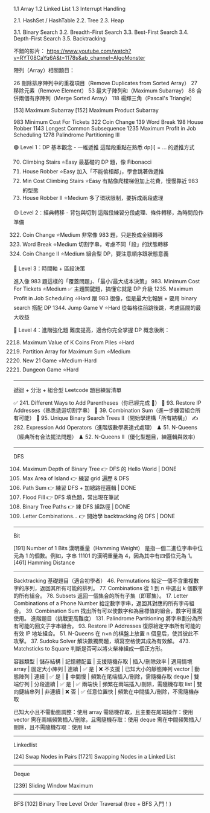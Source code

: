 1.1 Array
1.2 Linked List
1.3 Interrupt Handling

2.1. HashSet / HashTable
2.2. Tree
2.3. Heap

3.1. Binary Search
3.2. Breadth-First Search
3.3. Best-First Search
3.4. Depth-First Search
3.5. Backtracking

不錯的影片：
https://www.youtube.com/watch?v=RYT08CaYq6A&t=1178s&ab_channel=AlgoMonster


陣列（Array）相關題目：
<!-- https://zansy.github.io/2019/08/27/leetcode-easy/ -->

26 刪除排序陣列中的重複項目（Remove Duplicates from Sorted Array）
27 移除元素（Remove Element）
53 最大子陣列和（Maximum Subarray）
88 合併兩個有序陣列（Merge Sorted Array）
118 楊輝三角（Pascal's Triangle）


<!-- Kadane's Algorithm -->
[53] Maximum Subarray
[152] Maximum Product Subarray


<!-- DP -->

983 Minimum Cost For Tickets
322 Coin Change
139 Word Break
198 House Robber
1143 Longest Common Subsequence
1235 Maximum Profit in Job Scheduling
1278 Palindrome Partitioning III

🟢 Level 1：DP 基本觀念 - 一維遞推
這階段重點在熟悉 dp[i] = ... 的遞推方式

70. Climbing Stairs ⭐️Easy
最基礎的 DP 題，像 Fibonacci
198. House Robber ⭐️Easy
加入「不能偷相鄰」，學會跳著做遞推
746. Min Cost Climbing Stairs ⭐️Easy
有點像爬樓梯但加上花費，慢慢靠近 983 的型態
213. House Robber II ⭐️Medium
多了環狀限制，要拆成兩段處理

🟡 Level 2：經典轉移 - 背包與切割
這階段練習分段處理、條件轉移，為時間段作準備

322. Coin Change ⭐️Medium
非常像 983 題，只是換成金額轉移
139. Word Break ⭐️Medium
切割字串，考慮不同「段」的狀態轉移
518. Coin Change II ⭐️Medium
組合型 DP，要注意順序跟狀態意義

🔵 Level 3：時間軸 + 區段決策

進入像 983 題這樣的「覆蓋問題」、「最小/最大成本決策」
983. Minimum Cost For Tickets ⭐️Medium
✅ 主題關鍵題，搞懂它就是 DP 升級
1235. Maximum Profit in Job Scheduling ⭐️Hard
跟 983 很像，但是最大化報酬 + 要用 binary search 搭配 DP
1344. Jump Game V ⭐️Hard
從每格往前跳後跳，考慮區間的最大收益

🔴 Level 4：進階強化題
難度提高，適合你完全掌握 DP 概念後刷：

2218. Maximum Value of K Coins From Piles ⭐️Hard
1043. Partition Array for Maximum Sum ⭐️Medium
837. New 21 Game ⭐️Medium-Hard
174. Dungeon Game ⭐️Hard



------
遞迴 + 分治 + 組合型 Leetcode 題目練習清單

✅ 241. Different Ways to Add Parentheses（你已經完成 🎉）
🔢 93. Restore IP Addresses（熟悉遞迴切割字串）
🔁 39. Combination Sum（進一步練習組合所有可能）
🌲 95. Unique Binary Search Trees II（開始學建構「所有結構」）
✍️ 282. Expression Add Operators（進階版數學表達式處理）
♟️ 51. N-Queens（經典所有合法擺法問題）
♟️ 52. N-Queens II（優化型題目，練邏輯與效率）

------
DFS

104. Maximum Depth of Binary Tree 👉 DFS 的 Hello World | DONE
695. Max Area of Island 👉 練習 grid 遍歷 & DFS
112. Path Sum 👉 練習 DFS + 加總路徑邏輯 | DONE
733. Flood Fill 👉 DFS 填色題，常出現在筆試
257. Binary Tree Paths 👉 練 DFS 組路徑 | DONE
17. Letter Combinations... 👉 開始學 backtracking 的 DFS | DONE

------
Bit

[191] Number of 1 Bits
漢明重量（Hamming Weight） 是指一個二進位字串中位元為 1 的個數。例如，字串 11101 的漢明重量為 4，因為其中有四個位元為 1。​
[461] Hamming Distance

------
Backtracking
基礎題目（適合初學者）
46. Permutations 給定一個不含重複數字的序列，返回其所有可能的排列。
77. Combinations 從 1 到 n 中選出 k 個數字的所有組合。
78. Subsets 返回一個集合的所有子集（即幂集）。
17. Letter Combinations of a Phone Number 給定數字字串，返回其對應的所有字母組合。
39. Combination Sum 找出所有可以使數字和為目標值的組合，數字可重複使用。
進階題目（挑戰更高難度）
131. Palindrome Partitioning 將字串劃分為所有可能的回文子字串組合。
93. Restore IP Addresses 復原給定字串所有可能的有效 IP 地址組合。
51. N-Queens 在 n×n 的棋盤上放置 n 個皇后，使其彼此不攻擊。
37. Sudoku Solver 解決數獨問題，填寫空格使其成為有效解。
473. Matchsticks to Square 判斷是否可以將火柴棒組成一個正方形。

容器類型 | 儲存結構 | 記憶體配置 | 支援隨機存取 | 插入/刪除效率 | 適用情境
array | 固定大小陣列 | 連續 | ✅ 是 | ❌ 不支援 | 已知大小的靜態陣列
vector | 動態陣列 | 連續 | ✅ 是 | 🚫 中間慢 | 頻繁在尾端插入/刪除，需隨機存取
deque | 雙端佇列 | 分段連續 | ✅ 是 | ✅ 兩端快 | 頻繁在兩端插入/刪除，需隨機存取
list | 雙向鏈結串列 | 非連續 | ❌ 否 | ✅ 任意位置快 | 頻繁在中間插入/刪除，不需隨機存取


已知大小且不需動態調整：​使用 array
需隨機存取，且主要在尾端操作：​使用 vector
需在兩端頻繁插入/刪除，且需隨機存取：​使用 deque
需在中間頻繁插入/刪除，且不需隨機存取：​使用 list

------
Linkedlist

[24] Swap Nodes in Pairs
[1721] Swapping Nodes in a Linked List

------
Deque

[239] Sliding Window Maximum

-----
BFS
[102] Binary Tree Level Order Traversal (tree + BFS 入門！)